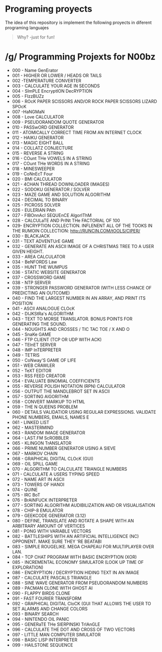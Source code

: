 # Programing proyects

The idea of this repository is implement the following proyects in diferent programing languajes

> Why? -just for fun!


# /g/ Programming Projexts for N00bz

- 000 - Name GenErator
- 001 - HIGHER OR LOWER / HEADS OR TAILS
- 002 -TEMPERATURE CONVERTER
- 003 - CALCULATE YOUR AGE IN SECONDS
- 004 - SImPLE EncryptION DecRYPTION
- 005 - FIzzBUZz
- 006 - ROcK PAPER SCISSORS AND/OR ROCK PAPER SCISSORS LIZARD SPOcK
- 007 -HaNGMaN
- 008 - Love CALCULATOR
- 009 - PSEUDORANDOM QUOTE GENERATOR
- 010 - PASSwORD GENERATOR
- 011 - ATOMICALLY CORRECT TIME FROM AN INTERNET CLOCK
- 012 - HAIKU GENERATOR
- 013 - MAGIC EIGHT BALL
- 014 - COLLATZ CONJECTURE
- 015 - REVERSE A STRING
- 016 - COunt THe VOWELS IN A STRING
- 017 - COunt THe WORDS IN A STRING
- 018 - MINESWEEPER
- 019 - CoNnEcT Four
- 020 - BMI CALCULATOR
- 021 - 4CHAN THREAD DOWNLOADER (IMAGES)
- 022 - SODOKU GENERATOR / SOLVER
- 023 - MAZE GAME AND SOLUTION ALGORITHM
- 024 - DECIMAL TO BINARY
- 025 - PICROSS SOLVER
- 026 - EULERIAN PAth
- 027 - FIBOnnAcI SEQUEnCE AlgorIThM
- 028 - CALCULaTE AND PrINt THe FACTORIAL OF 100
- 029- ENCRYPTION COLLECTION. INFLENENT ALL OF THE TOOKS IN THE RUMOIN COLLECTION: http://RUNCIN.COM/tOOLS/CIPER/
- 030 - BLACKJACK
- 031 - TEXT ADVENTUrE GAME
- 032 - GENERATE AN ASCII IMAGE OF A CHRISTMAS TREE TO A USER GIVEN HEIGHT.
- 033 - AREA CALCULATOR
- 034 - BeNFORDS Law
- 035 - HUNT THE WUMPUS
- 036 - STATIC WEBSITE GENERATOR
- 037 - CROSSWORD GAME
- 038 - NTP SERVER
- 039 - STRONGER PASSWORD GENERATOR (WITH LESS CHANCE OF PREDICTING AN OUTCOME)
- 040 - FIND THE LARGEST NUMBER IN AN ARRAY, AND PRINT ITS POSITION
- 041 - ASCII ANALOGUE CLOcK
- 042 - DIJKStRa's ALGORITHM
- 043 - TEXT TO MORSE TRANSLATOR. BONUS POINTS FOR GENERATING THE SOUND.
- 044 - NOUGHTS AND CROSSES / TIC TAC TOE / X AND O
- 045 - SnaKe GAME
- 046 - FTP CLIENT (TCP OR UDP WITH ACK)
- 047 - TElnET SERVER
- 048 - IMP InTERPRETER
- 049 - TETRIS
- 050 - CoNway'S GAME OF LIFE
- 051 - WEB CRAWLER
- 052 - TeXT EDITOR
- 053 - RSS FEED CREATOR
- 054 - EVALUATE BINOMIAL COEFFICIENTS
- 055 - REVERSE POLISH NOTATION (RPN) CALCULATOR
- 056 - OUTPUT THE MANDLEBROT SET IN ASCII
- 057 - SORTING AlGORITHM
- 058 - CONVERT MARKUP TO HTML
- 059 - THE N QUEENS PROBLEM
- 060 - DETAILS VALIDATIOR USING REGULAR EXPRESSIONS. VALIDATE PHONE NUMBERS, EMAILS, NAMES E
- 061 - LINKED LIST
- 062 - MASTERMIND
- 063 - RANDOM IMAGE GENERATOR
- 064 - LAST.FM ScROBBLER
- 065 - KLINGON TrANSLATOR
- 066 - PRIME NUMBER GENERATOR USING A SIEVE
- 067 - MARKOV CHAIN
- 068 - GRAPHICAL DIGITAL CLOcK (GUI)
- 069 - OIL SPILL GAME
- 070 - ALGORITHM TO CALCULATE TRIANGLE NUMBERS
- 071 - CALCULATE A USERS TYPING SPEED
- 072 - NAME ART IN ASCII
- 073 - TOWERS OF HANOI
- 074 - QUINE
- 075 - IRC BoT
- 076 - BrAINFUCK INTERPRETER
- 077 - SORTING ALGORITHM AUDIBILIZATION AND OR VISUALISATION
- 078 - CHIP-8 EMULATOR
- 079 - GEEKCODE GENERATOR (3.12)
- 080 - DEFINE, TRANSLATE AND ROTATE A SHAPE WITH AN ARBITRARY AMOUNT OF VERTICES
- 081 - PONG WITH VARIABLE VECTORS
- 082 - BATTLESHIPS WITH AN ARTIFICIAL INTELLIGENCE (NC) OPPONENT. MAKE SURE THEY 'RE BEATABI
- 083 - SIMPLE ROUGELIKE. MEGA CHAPEAU FOR MULTIPLAYER OVER LAN.
- 084 - TCP CHAT PROGRAM WITH BASIC ENCRYPTION (XOR)
- 085 - INCREMENTAL ECONOMY SIMULATOR (LOOK UP TIME OF EXPLORATION)
- 086 - ENCRYPTION / DECRYPTION HIDING TEXT IN AN IMAGE
- 087 - CALCULATE PASCALS TRIANGLE
- 088 - SINE WAVE GENERATOR FROM PSEUDORANDOM NUMBERS
- 089 - PACMAN CLONE WITH GHOST AI
- 090 - FLAPPY BIRDS CLONE
- 091 - FAST FOURIER TRANSFORM
- 092 - GRAPHICAL DIGITAL CloCK (GUI THAT ALLOWS THE USER TO SET ALARMS AND CHANGE COLORS
- 093 - BINARY SEARCH
- 094 - NINTENDO OIL PANIC
- 095 - GENERaTE THe SIERPINSKI TrIAnGLE
- 096 - CALCULATE THE DOT AND CROSS OF TWO VECTORS
- 097 - LITTLE MAN COMPUTER SIMULATOR
- 098 - BASIC LISP INTERPRETER
- 099 - HAILSTONE SEQUENCE

